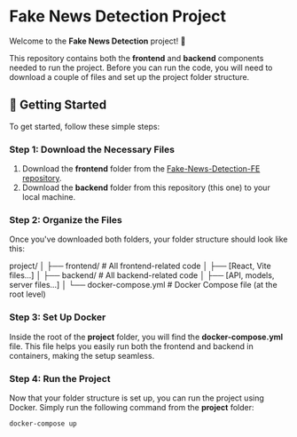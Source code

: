 # Fake News Detection Project

Welcome to the **Fake News Detection** project! 🎉

This repository contains both the **frontend** and **backend** components needed to run the project. Before you can run the code, you will need to download a couple of files and set up the project folder structure.

## 🚀 Getting Started

To get started, follow these simple steps:

### Step 1: Download the Necessary Files

1. Download the **frontend** folder from the [Fake-News-Detection-FE repository](https://github.com/azzansm/Fake-News-Detection-FE).
2. Download the **backend** folder from this repository (this one) to your local machine.

### Step 2: Organize the Files

Once you've downloaded both folders, your folder structure should look like this:

project/
│
├── frontend/         # All frontend-related code
│   ├── [React, Vite files...]
│
├── backend/          # All backend-related code
│   ├── [API, models, server files...]
│
└── docker-compose.yml  # Docker Compose file (at the root level)


### Step 3: Set Up Docker

Inside the root of the **project** folder, you will find the **docker-compose.yml** file. This file helps you easily run both the frontend and backend in containers, making the setup seamless.

### Step 4: Run the Project

Now that your folder structure is set up, you can run the project using Docker. Simply run the following command from the **project** folder:

```bash
docker-compose up


